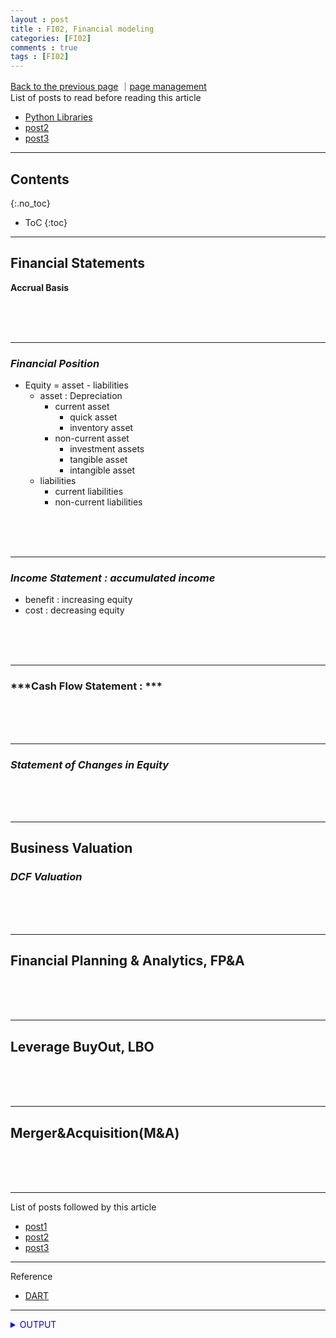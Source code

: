 ```yaml
---
layout : post
title : FI02, Financial modeling
categories: [FI02]
comments : true
tags : [FI02]
---
```

[Back to the previous page](https://userdyk-github.github.io/Study.html) ｜[page management](https://github.com/userdyk-github/userdyk-github.github.io/blob/master/_posts/FI02/2019-08-13-FI02-Financial-modeling.md)<br>
List of posts to read before reading this article
- <a href='https://userdyk-github.github.io/pl03/PL03-Libraries.html' target="_blank">Python Libraries</a>
- <a href='https://userdyk-github.github.io/'>post2</a>
- <a href='https://userdyk-github.github.io/'>post3</a>

---

## Contents
{:.no_toc}

* ToC
{:toc}

<hr class="division1">

## **Financial Statements**
**Accrual Basis**

<br><br><br>

---

### ***Financial Position***
- Equity = asset - liabilities
  - asset : Depreciation
    - current asset
      - quick asset
      - inventory asset
    - non-current asset
      - investment assets
      - tangible asset
      - intangible asset
  - liabilities
    - current liabilities
    - non-current liabilities
    
<br><br><br>

---

### ***Income Statement : accumulated income***
 - benefit : increasing equity
 - cost : decreasing equity

<br><br><br>

---

### ***Cash Flow Statement : ***

<br><br><br>

---

### ***Statement of Changes in Equity***

<br><br><br>
<hr class="division2">

## **Business Valuation**
### ***DCF Valuation***

<br><br><br>
<hr class="division2">

## **Financial Planning & Analytics, FP&A**

<br><br><br>
<hr class="division2">

## **Leverage BuyOut, LBO**

<br><br><br>
<hr class="division2">

## **Merger&Acquisition(M&A)**

<br><br><br>
<hr class="division1">

List of posts followed by this article
- [post1](https://userdyk-github.github.io/)
- <a href='https://userdyk-github.github.io/'>post2</a>
- <a href='https://userdyk-github.github.io/'>post3</a>

---

Reference
- [DART](http://dart.fss.or.kr/)

---

<details markdown="1">
<summary class='jb-small' style="color:blue">OUTPUT</summary>
<hr class='division3'>

<hr class='division3'>
</details>


